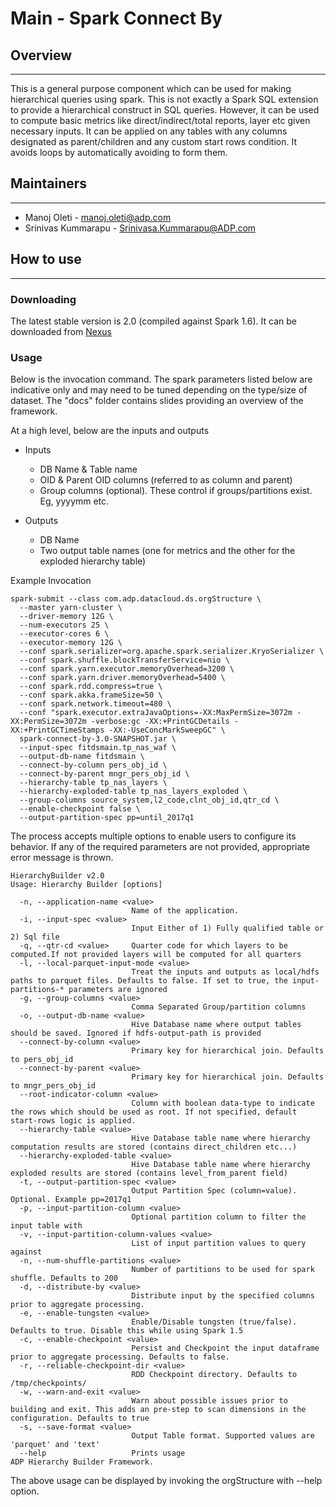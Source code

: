 # Main - Spark Connect By

## Overview
-------------------

This is a general purpose component which can be used for making hierarchical queries using spark. This is not exactly a Spark SQL extension to provide a hierarchical construct in SQL queries. However, it can be used to compute basic metrics like direct/indirect/total reports, layer etc given necessary inputs. It can be applied on any tables with any columns designated as parent/children and any custom start rows condition. It avoids loops by automatically avoiding to form them.
    
  

## Maintainers
-------------------
 - Manoj Oleti - manoj.oleti@adp.com  
 - Srinivas Kummarapu - Srinivasa.Kummarapu@ADP.com
    
  
## How to use
-------------------
### Downloading

The latest stable version is 2.0 (compiled against Spark 1.6). It can be downloaded from [Nexus](http://cdladpinexus01:8081/nexus/content/groups/public/com/adp/datacloud/ds/spark-connect-by/2.0/spark-connect-by-2.0.jar)

### Usage

Below is the invocation command. The spark parameters listed below are indicative only and may need to be tuned depending on the type/size of dataset. The "docs" folder contains slides providing an overview of the framework.

At a high level, below are the inputs and outputs

  * Inputs
	* DB Name & Table name 
	* OID & Parent OID columns (referred to as column and parent)
	* Group columns (optional). These control if groups/partitions exist. Eg, yyyymm etc.

  * Outputs
	* DB Name 
	* Two output table names (one for metrics and the other for the exploded hierarchy table) 


Example Invocation
	
	spark-submit --class com.adp.datacloud.ds.orgStructure \
	  --master yarn-cluster \
	  --driver-memory 12G \
	  --num-executors 25 \
	  --executor-cores 6 \
	  --executor-memory 12G \
	  --conf spark.serializer=org.apache.spark.serializer.KryoSerializer \
	  --conf spark.shuffle.blockTransferService=nio \
	  --conf spark.yarn.executor.memoryOverhead=3200 \
	  --conf spark.yarn.driver.memoryOverhead=5400 \
	  --conf spark.rdd.compress=true \
	  --conf spark.akka.frameSize=50 \
	  --conf spark.network.timeout=480 \
	  --conf "spark.executor.extraJavaOptions=-XX:MaxPermSize=3072m -XX:PermSize=3072m -verbose:gc -XX:+PrintGCDetails -XX:+PrintGCTimeStamps -XX:-UseConcMarkSweepGC" \
	  spark-connect-by-3.0-SNAPSHOT.jar \
	  --input-spec fitdsmain.tp_nas_waf \
	  --output-db-name fitdsmain \
	  --connect-by-column pers_obj_id \
	  --connect-by-parent mngr_pers_obj_id \
	  --hierarchy-table tp_nas_layers \
	  --hierarchy-exploded-table tp_nas_layers_exploded \
	  --group-columns source_system,l2_code,clnt_obj_id,qtr_cd \
	  --enable-checkpoint false \
	  --output-partition-spec pp=until_2017q1

    
The process accepts multiple options to enable users to configure its behavior. If any of the required parameters are not provided, appropriate error message is thrown.

	HierarchyBuilder v2.0
	Usage: Hierarchy Builder [options]
	
	  -n, --application-name <value>
	                           Name of the application.
	  -i, --input-spec <value>
	                           Input Either of 1) Fully qualified table or 2) Sql file
	  -q, --qtr-cd <value>     Quarter code for which layers to be computed.If not provided layers will be computed for all quarters
	  -l, --local-parquet-input-mode <value>
	                           Treat the inputs and outputs as local/hdfs paths to parquet files. Defaults to false. If set to true, the input-partitions-* parameters are ignored
	  -g, --group-columns <value>
	                           Comma Separated Group/partition columns
	  -o, --output-db-name <value>
	                           Hive Database name where output tables should be saved. Ignored if hdfs-output-path is provided
	  --connect-by-column <value>
	                           Primary key for hierarchical join. Defaults to pers_obj_id
	  --connect-by-parent <value>
	                           Primary key for hierarchical join. Defaults to mngr_pers_obj_id
	  --root-indicator-column <value>
	                           Column with boolean data-type to indicate the rows which should be used as root. If not specified, default start-rows logic is applied.
	  --hierarchy-table <value>
	                           Hive Database table name where hierarchy computation results are stored (contains direct_children etc...)
	  --hierarchy-exploded-table <value>
	                           Hive Database table name where hierarchy exploded results are stored (contains level_from_parent field)
	  -t, --output-partition-spec <value>
	                           Output Partition Spec (column=value). Optional. Example pp=2017q1
	  -p, --input-partition-column <value>
	                           Optional partition column to filter the input table with
	  -v, --input-partition-column-values <value>
	                           List of input partition values to query against
	  -n, --num-shuffle-partitions <value>
	                           Number of partitions to be used for spark shuffle. Defaults to 200
	  -d, --distribute-by <value>
	                           Distribute input by the specified columns prior to aggregate processing.
	  -e, --enable-tungsten <value>
	                           Enable/Disable tungsten (true/false). Defaults to true. Disable this while using Spark 1.5
	  -c, --enable-checkpoint <value>
	                           Persist and Checkpoint the input dataframe prior to aggregate processing. Defaults to false.
	  -r, --reliable-checkpoint-dir <value>
	                           RDD Checkpoint directory. Defaults to /tmp/checkpoints/
	  -w, --warn-and-exit <value>
	                           Warn about possible issues prior to building and exit. This adds an pre-step to scan dimensions in the configuration. Defaults to true
	  -s, --save-format <value>
	                           Output Table format. Supported values are 'parquet' and 'text' 
	  --help                   Prints usage
	ADP Hierarchy Builder Framework.     

The above usage can be displayed by invoking the orgStructure with --help option.
